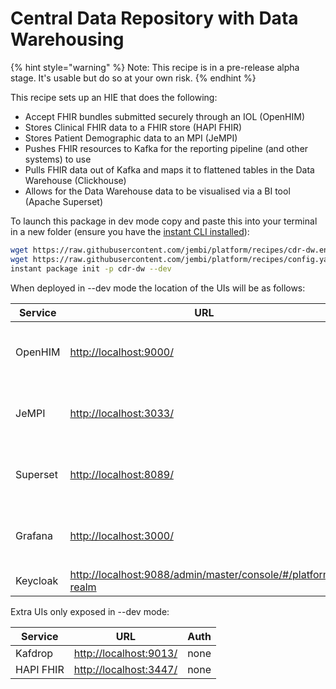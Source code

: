 # Central Data Repository with Data Warehousing



{% hint style="warning" %}
Note: This recipe is in a pre-release alpha stage. It's usable but do so at your own risk.
{% endhint %}

This recipe sets up an HIE that does the following:

* Accept FHIR bundles submitted securely through an IOL (OpenHIM)
* Stores Clinical FHIR data to a FHIR store (HAPI FHIR)
* Stores Patient Demographic data to an MPI (JeMPI)
* Pushes FHIR resources to Kafka for the reporting pipeline (and other systems) to use
* Pulls FHIR data out of Kafka and maps it to flattened tables in the Data Warehouse (Clickhouse)
* Allows for the Data Warehouse data to be visualised via a BI tool (Apache Superset)

To launch this package in dev mode copy and paste this into your terminal in a new folder (ensure you have the [instant CLI installed](https://jembi.gitbook.io/instant-v2/getting-started/quick-start)):

```bash
wget https://raw.githubusercontent.com/jembi/platform/recipes/cdr-dw.env && \
wget https://raw.githubusercontent.com/jembi/platform/recipes/config.yaml && \
instant package init -p cdr-dw --dev
```

When deployed in --dev mode the location of the UIs will be as follows:

| Service  | URL                                                                                                                        | Auth                                                  |
| -------- | -------------------------------------------------------------------------------------------------------------------------- | ----------------------------------------------------- |
| OpenHIM  | [http://localhost:9000/](http://localhost:9000/)                                                                           | <p>Test SSO user:<br>u: test p: dev_password_only</p> |
| JeMPI    | [http://localhost:3033/](http://localhost:3033/)                                                                           | <p>Test SSO user:<br>u: test p: dev_password_only</p> |
| Superset | [http://localhost:8089/](http://localhost:8089/)                                                                           | <p>Test SSO user:<br>u: test p: dev_password_only</p> |
| Grafana  | [http://localhost:3000/](http://localhost:3000/)                                                                           | <p>Test SSO user:<br>u: test p: dev_password_only</p> |
| Keycloak | [http://localhost:9088/admin/master/console/#/platform-realm](http://localhost:9088/admin/master/console/#/platform-realm) | u: admin p: dev\_password\_only                       |

Extra UIs only exposed in --dev mode:

| Service   | URL                                              | Auth |
| --------- | ------------------------------------------------ | ---- |
| Kafdrop   | [http://localhost:9013/](http://localhost:9013/) | none |
| HAPI FHIR | [http://localhost:3447/](http://localhost:3447/) | none |
